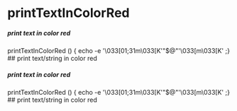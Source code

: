 # printTextInColorRed

##### print text in color red

   printTextInColorRed  () { echo -e '\033[01;31m\033[K'"$@"'\033[m\033[K' ;}   ## print text/string in color red

##### print text in color red

   printTextInColorRed  () { echo -e '\033[01;31m\033[K'"$@"'\033[m\033[K' ;}   ## print text/string in color red
